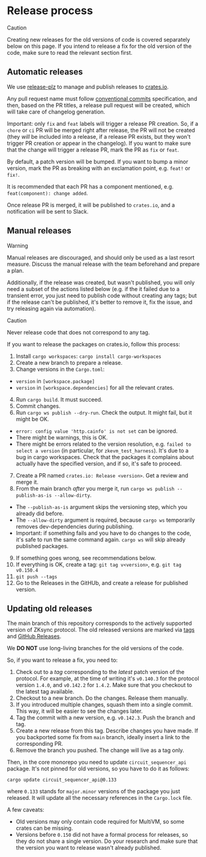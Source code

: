 # Release process

> [!CAUTION]
> Creating new releases for the old versions of code is covered separately below on this page.
> If you intend to release a fix for the old version of the code, make sure to read the relevant
> section first.

## Automatic releases

We use [release-plz](https://release-plz.dev/) to manage and publish releases to [crates.io](https://crates.io/).

Any pull request name must follow [conventional commits](https://www.conventionalcommits.org/en/v1.0.0/)
specification, and then, based on the PR titles, a release pull request will be created, which
will take care of changelog generation.

Important: only `fix` and `feat` labels will trigger a release PR creation. So, if a `chore` or `ci`
PR will be merged right after release, the PR will not be created (they _will_ be included into a release,
if a release PR exists, but they won't trigger PR creation or appear in the changelog). If you want to make
sure that the change will trigger a release PR, mark the PR as `fix` or `feat`.

By default, a patch version will be bumped. If you want to bump a minor version, mark the PR as breaking with
an exclamation point, e.g. `feat!` or `fix!`.

It is recommended that each PR has a component mentioned, e.g. `feat(component): change added`.

Once release PR is merged, it will be published to `crates.io`, and a notification will be sent to Slack.

## Manual releases

> [!WARNING]  
> Manual releases are discouraged, and should only be used as a last resort measure.
> Discuss the manual release with the team beforehand and prepare a plan.
>
> Additionally, if the release was created, but wasn't published, you will only need a subset
> of the actions listed below (e.g. if the it failed due to a transient error, you just need to
> publish code without creating any tags; but if the release can't be published, it's better to
> remove it, fix the issue, and try releasing again via automation).

> [!CAUTION]
> Never release code that does not correspond to any tag.

If you want to release the packages on crates.io, follow this process:

1. Install `cargo workspaces`: `cargo install cargo-workspaces`
2. Create a new branch to prepare a release.
3. Change versions in the `Cargo.toml`:
  - `version` in `[workspace.package]`
  - `version` in `[workspace.dependencies]` for all the relevant crates.
4. Run `cargo build`. It must succeed.
5. Commit changes.
6. Run `cargo ws publish --dry-run`. Check the output. It might fail, but it might be OK.
  - `error: config value 'http.cainfo' is not set` can be ignored.
  - There might be warnings, this is OK.
  - There might be errors related to the version resolution, e.g. `failed to select a version`
    (in particular, for `zkevm_test_harness`). It's due to a bug in cargo workspaces.
    Check that the packages it complains about actually have the specified version, and if so,
    it's safe to proceed.
7. Create a PR named `crates.io: Release <version>`. Get a review and merge it.
8. From the main branch _after_ you merge it, run `cargo ws publish --publish-as-is --allow-dirty`.
  - The `--publish-as-is` argument skips the versioning step, which you already did before.
  - The `--allow-dirty` argument is required, because `cargo ws` temporarily removes dev-dependencies
    during publishing.
  - Important: if something fails and you have to do changes to the code, it's safe to run the same
    command again. `cargo ws` will skip already published packages.
9. If something goes wrong, see recommendations below.
10. If everything is OK, create a tag: `git tag v<version>`, e.g. `git tag v0.150.4`
11. `git push --tags`
12. Go to the Releases in the GitHUb, and create a release for published version.

## Updating old releases

The main branch of this repository corresponds to the actively supported version of ZKsync protocol.
The old released versions are marked via [tags](https://github.com/matter-labs/zksync-protocol/tags)
and [GitHub Releases](https://github.com/matter-labs/zksync-protocol/releases).

We **DO NOT** use long-living branches for the old versions of the code.

So, if you want to release a fix, you need to:

1. Check out to a _tag_ corresponding to the _latest_ patch version of the protocol. For example,
  at the time of writing it's `v0.140.3` for the protocol version `1.4.0`, and `v0.142.2` for `1.4.2`.
  Make sure that you checkout to the latest tag available.
2. Checkout to a new branch. Do the changes. Release them manually.
3. If you introduced multiple changes, squash them into a single commit. This way, it will be easier to
  see the changes later.
4. Tag the commit with a new version, e.g. `v0.142.3`. Push the branch and tag.
5. Create a new release from this tag. Describe changes you have made. If you backported some fix from
  `main` branch, ideally insert a link to the corresponding PR.
6. Remove the branch you pushed. The change will live as a tag only.

Then, in the core monorepo you need to update `circuit_sequencer_api` package. It's not pinned for old
versions, so you have to do it as follows:

```
cargo update circuit_sequencer_api@0.133
```

where `0.133` stands for `major.minor` versions of the package you just released. It will update all the
necessary references in the `Cargo.lock` file.

A few caveats:

- Old versions may only contain code required for MultiVM, so some crates can be missing.
- Versions before `0.150` did not have a formal process for releases, so they do not share a single
  version. Do your research and make sure that the version you want to release wasn't already published.
